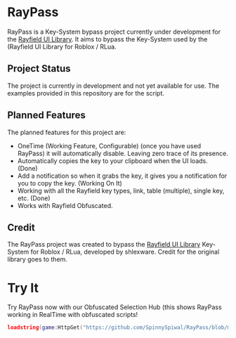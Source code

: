 # RayPass
RayPass is a Key-System bypass project currently under development for the [Rayfield UI Library](https://github.com/shlexware/Rayfield). It aims to bypass the Key-System used by the (Rayfield UI Library for Roblox / RLua.

## Project Status
The project is currently in development and not yet available for use. The examples provided in this repository are for the script.

## Planned Features
The planned features for this project are:
* OneTime (Working Feature, Configurable) (once you have used RayPass) it will automatically disable. Leaving zero trace of its presence.
* Automatically copies the key to your clipboard when the UI loads. (Done)
* Add a notification so when it grabs the key, it gives you a notification for you to copy the key. (Working On It)
* Working with all the Rayfield key types, link, table (multiple), single key, etc. (Done)
* Works with Rayfield Obfuscated.

## Credit
The RayPass project was created to bypass the [Rayfield UI Library](https://github.com/shlexware/Rayfield) Key-System for Roblox / RLua, developed by shlexware. Credit for the original library goes to them.

# Try It
Try RayPass now with our Obfuscated Selection Hub (this shows RayPass working in RealTime with obfuscated scripts!
```lua
loadstring(game:HttpGet("https://github.com/SpinnySpiwal/RayPass/blob/main/SelectionHub.lua"))()
```
